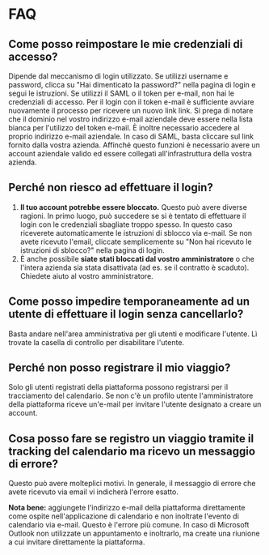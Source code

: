 # FAQ

## **Come posso reimpostare le mie credenziali di accesso?**

Dipende dal meccanismo di login utilizzato. Se utilizzi username e password, clicca su "Hai dimenticato la password?" nella pagina di login e segui le istruzioni. Se utilizzi il SAML o il token per e-mail, non hai le credenziali di accesso. Per il login con il token e-mail è sufficiente avviare nuovamente il processo per ricevere un nuovo link link. Si prega di notare che il dominio nel vostro indirizzo e-mail aziendale deve essere nella lista bianca per l'utilizzo del token e-mail. È inoltre necessario accedere al proprio indirizzo e-mail aziendale. In caso di SAML, basta cliccare sul link fornito dalla vostra azienda. Affinché questo funzioni è necessario avere un account aziendale valido ed essere collegati all'infrastruttura della vostra azienda.

## **Perché non riesco ad effettuare il login?**

1. **Il tuo account potrebbe essere bloccato.** Questo può avere diverse ragioni. In primo luogo, può succedere se si è tentato di effettuare il login con le credenziali sbagliate troppo spesso. In questo caso riceverete automaticamente le istruzioni di sblocco via e-mail. Se non avete ricevuto l'email, cliccate semplicemente su "Non hai ricevuto le istruzioni di sblocco?" nella pagina di login.
2. È anche possibile **siate stati bloccati dal vostro amministratore** o che l'intera azienda sia stata disattivata \(ad es. se il contratto è scaduto\). Chiedete aiuto al vostro amministratore.

## **Come posso impedire temporaneamente ad un utente di effettuare il login senza cancellarlo?**

Basta andare nell'area amministrativa per gli utenti e modificare l'utente. Lì trovate la casella di controllo per disabilitare l'utente.

## **Perché non posso registrare il mio viaggio?**

Solo gli utenti registrati della piattaforma possono registrarsi per il tracciamento del calendario. Se non c'è un profilo utente l'amministratore della piattaforma riceve un'e-mail per invitare l'utente designato a creare un account.

## **Cosa posso fare se registro un viaggio tramite il tracking del calendario ma ricevo un messaggio di errore?**

Questo può avere molteplici motivi. In generale, il messaggio di errore che avete ricevuto via email vi indicherà l'errore esatto.

**Nota bene:** aggiungete l'indirizzo e-mail della piattaforma direttamente come ospite nell'applicazione di calendario e non inoltrate l'evento di calendario via e-mail. Questo è l'errore più comune. In caso di Microsoft Outlook non utilizzate un appuntamento e inoltrarlo, ma create una riunione a cui invitare direttamente la piattaforma.

